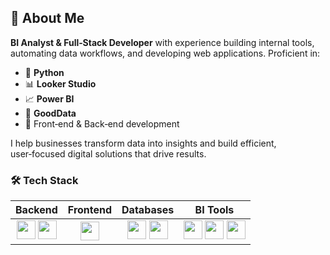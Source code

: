 ## 🚀 About Me

**BI Analyst & Full‑Stack Developer** with experience building internal tools, automating data workflows, and developing web applications. Proficient in:

- 🐍 **Python**
- 📊 **Looker Studio**
- 📈 **Power BI**
- 🧩 **GoodData**
- 🔄 Front‑end & Back‑end development

I help businesses transform data into insights and build efficient, user‑focused digital solutions that drive results.

### 🛠 Tech Stack

| Backend | Frontend | Databases | BI Tools |
|:-------:|:--------:|:---------:|:--------:|
| <img src="https://img.shields.io/badge/Python-3670A0?logo=python&logoColor=white" height="30"/> <img src="https://img.shields.io/badge/Flask-000000?logo=flask&logoColor=white" height="30"/> | <img src="https://img.shields.io/badge/Vue.js-35495E?logo=vue.js&logoColor=4FC08D" height="30"/> | <img src="https://img.shields.io/badge/PostgreSQL-316192?logo=postgresql&logoColor=white" height="30"/> <img src="https://img.shields.io/badge/MySQL-4479A1?logo=mysql&logoColor=white" height="30"/> | <img src="https://img.shields.io/badge/Power_BI-F2C811?logo=power-bi&logoColor=white" height="30"/> <img src="https://img.shields.io/badge/Looker_Studio-4285F4?logo=googlelooker&logoColor=white" height="30"/> <img src="https://img.shields.io/badge/GoodData-44A9E0?logo=gooddata&logoColor=white" height="30"/> |
